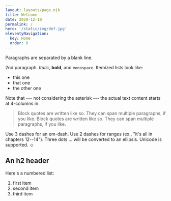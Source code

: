 ```yaml
---
layout: layouts/page.njk
title: Welcome
date: 2020-12-10
permalink: /
hero: '/static/img/def.jpg'
eleventyNavigation:
  key: Home
  order: 0
---
```

Paragraphs are separated by a blank line.

2nd paragraph. *Italic*, **bold**, and `monospace`. Itemized lists
look like:

  * this one
  * that one
  * the other one

Note that --- not considering the asterisk --- the actual text
content starts at 4-columns in.

> Block quotes are written like so. They can span multiple paragraphs, if you like.
> Block quotes are written like so. They can span multiple paragraphs, if you like.

Use 3 dashes for an em-dash. Use 2 dashes for ranges (ex., "it's all
in chapters 12--14"). Three dots ... will be converted to an ellipsis.
Unicode is supported. ☺

An h2 header
------------

Here's a numbered list:

 1. first item
 2. second item
 3. third item